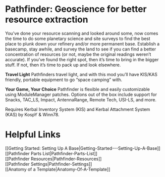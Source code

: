 # Pathfinder: Geoscience for better resource extraction
You’ve done your resource scanning and looked around some, now comes the time to do some planetary science and site surveys to find the best place to plunk down your refinery and/or more permanent base. Establish a basecamp, stay awhile, and survey the land to see if you can find a better concentration of resources (or not, maybe the original readings weren’t accurate). If you’ve found the right spot, then it’s time to bring in the bigger stuff. If not, then it’s time to pack up and look elsewhere.

**Travel Light**
Pathfinders travel light, and with this mod you’ll have KIS/KAS friendly, portable equipment to go “space camping” with.

**Your Game, Your Choice**
Pathfinder is flexible and easily customizable using ModuleManager patches. Options out of the box include support for Snacks, TAC_LS, Impact, AntennaRange, Remote Tech, USI-LS, and more.

Requires Kerbal Inventory System (KIS) and Kerbal Attachment System (KAS) by KospY & Winn78.

# Helpful Links

[[Getting Started: Setting Up A Base|Getting-Started---Setting-Up-A-Base]]  
[[Pathfinder Parts List|Pathfinder-Parts-List]]  
[[Pathfinder Resources|Pathfinder-Resources]]  
[[Pathfinder Settings|Pathfinder-Settings]]  
[[Anatomy of a Template|Anatomy-Of-A-Template]]  
